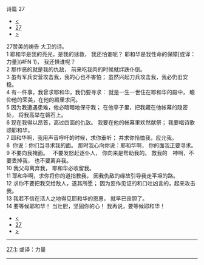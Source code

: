 ﻿





 诗篇 27




* [<](bible/PSA026.md)
* [27](bible/PSA.md)
* [>](bible/PSA028.md)



 
27赞美的祷告 大卫的诗。  
1 耶和华是我的亮光，是我的拯救， 我还怕谁呢？ 耶和华是我性命的保障[或译：力量](#FN
1)， 我还惧谁呢？     
2 那作恶的就是我的仇敌， 前来吃我肉的时候就绊跌仆倒。     
3 虽有军兵安营攻击我，我的心也不害怕； 虽然兴起刀兵攻击我，我必仍旧安稳。  
4 有一件事，我曾求耶和华，我仍要寻求： 就是一生一世住在耶和华的殿中， 瞻仰他的荣美，在他的殿里求问。     
5 因为我遭遇患难，他必暗暗地保守我； 在他亭子里，把我藏在他帐幕的隐密处， 将我高举在磐石上。     
6 现在我得以昂首，高过四面的仇敌。 我要在他的帐幕里欢然献祭； 我要唱诗歌颂耶和华。     
7 耶和华啊，我用声音呼吁的时候，求你垂听； 并求你怜恤我，应允我。  
8  你说：你们当寻求我的面。 那时我心向你说：耶和华啊， 你的面我正要寻求。  
9 不要向我掩面。    不要发怒赶逐仆人， 你向来是帮助我的。 救我的　神啊，不要丢掉我， 也不要离弃我。  
10 我父母离弃我， 耶和华必收留我。     
11 耶和华啊，求你将你的道指教我， 因我仇敌的缘故引导我走平坦的路。  
12 求你不要把我交给敌人，遂其所愿； 因为妄作见证的和口吐凶言的，起来攻击我。  
13 我若不信在活人之地得见耶和华的恩惠， 就早已丧胆了。  
14 要等候耶和华！ 当壮胆，坚固你的心！ 我再说，要等候耶和华！ 
* [<](bible/PSA026.md)
* [27](bible/PSA.md)
* [>](bible/PSA028.md)





---


[27:1:](#V1)
或译：力量




---









